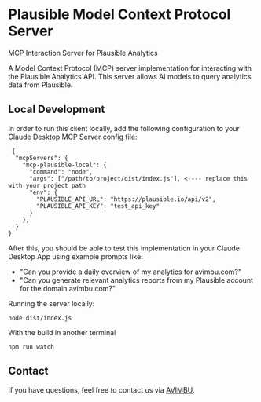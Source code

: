 # Plausible Model Context Protocol Server

MCP Interaction Server for Plausible Analytics

A Model Context Protocol (MCP) server implementation for interacting with the Plausible Analytics API. This server allows AI models to query analytics data from Plausible.

## Local Development

In order to run this client locally, add the following configuration to your Claude Desktop MCP Server config file: 

```
 {
  "mcpServers": {
    "mcp-plausible-local": {
      "command": "node",
      "args": ["/path/to/project/dist/index.js"], <---- replace this with your project path
      "env": {
        "PLAUSIBLE_API_URL": "https://plausible.io/api/v2", 
        "PLAUSIBLE_API_KEY": "test_api_key"
      }
    },
  }
}
```

After this, you should be able to test this implementation in your Claude Desktop App using example prompts like: 

- "Can you provide a daily overview of my analytics for avimbu.com?"
- "Can you generate relevant analytics reports from my Plausible account for the domain avimbu.com?"

Running the server locally: 

```
node dist/index.js
```

With the build in another terminal 

```
npm run watch
```

## Contact 

If you have questions, feel free to contact us via [AVIMBU](https://avimbu.com).